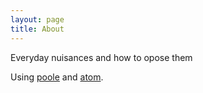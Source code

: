 ```yaml
---
layout: page
title: About
---
```


<p class="message">
  Everyday nuisances and how to opose them
</p>

Using [poole](https://github.com/poole/poole) and [atom](http://atom.io).
